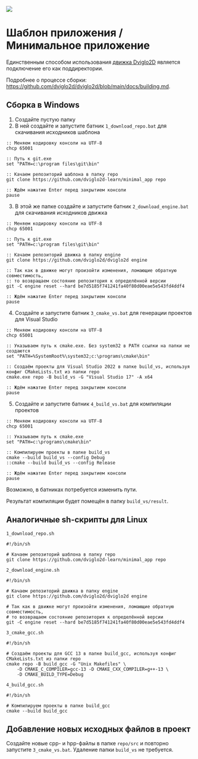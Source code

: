 [![](https://github.com/dviglo2d-learn/minimal_app/actions/workflows/main.yml/badge.svg)](https://github.com/dviglo2d-learn/minimal_app/actions)

# Шаблон приложения / Минимальное приложение

Единственным способом использования [движка Dviglo2D](https://github.com/dviglo2d/dviglo2d) является подключение его как поддиректории.

Подробнее о процессе сборки: <https://github.com/dviglo2d/dviglo2d/blob/main/docs/building.md>.

## Сборка в Windows

1. Создайте пустую папку
2. В ней создайте и запустите батник `1_download_repo.bat` для скачивания исходников шаблона

```
:: Меняем кодировку консоли на UTF-8
chcp 65001

:: Путь к git.exe
set "PATH=c:\program files\git\bin"

:: Качаем репозиторий шаблона в папку repo
git clone https://github.com/dviglo2d-learn/minimal_app repo

:: Ждём нажатие Enter перед закрытием консоли
pause
```

3. В этой же папке создайте и запустите батник `2_download_engine.bat` для скачивания исходников движка

```
:: Меняем кодировку консоли на UTF-8
chcp 65001

:: Путь к git.exe
set "PATH=c:\program files\git\bin"

:: Качаем репозиторий движка в папку engine
git clone https://github.com/dviglo2d/dviglo2d engine

:: Так как в движке могут произойти изменения, ломающие обратную совместимость,
:: то возвращаем состояние репозитория к определённой версии
git -C engine reset --hard be7d5185f741241fa40f80d00eae5e543fd4ddf4

:: Ждём нажатие Enter перед закрытием консоли
pause
```

4. Создайте и запустите батник `3_cmake_vs.bat` для генерации проектов для Visual Studio

```
:: Меняем кодировку консоли на UTF-8
chcp 65001

:: Указываем путь к cmake.exe. Без system32 в PATH ссылки на папки не создаются 
set "PATH=%SystemRoot%\system32;c:\programs\cmake\bin"

:: Создаём проекты для Visual Studio 2022 в папке build_vs, используя конфиг CMakeLists.txt из папки repo
cmake.exe repo -B build_vs -G "Visual Studio 17" -A x64

:: Ждём нажатие Enter перед закрытием консоли
pause
```

5. Создайте и запустите батник `4_build_vs.bat` для компиляции проектов

```
:: Меняем кодировку консоли на UTF-8
chcp 65001

:: Указываем путь к cmake.exe
set "PATH=c:\programs\cmake\bin"

:: Компилируем проекты в папке build_vs
cmake --build build_vs --config Debug
::cmake --build build_vs --config Release

:: Ждём нажатие Enter перед закрытием консоли
pause
```

Возможно, в батниках потребуется изменить пути.

Результат компиляции будет помещён в папку `build_vs/result`.

## Аналогичные sh-скрипты для Linux

`1_download_repo.sh`

```
#!/bin/sh

# Качаем репозиторий шаблона в папку repo
git clone https://github.com/dviglo2d-learn/minimal_app repo
```

`2_download_engine.sh`

```
#!/bin/sh

# Качаем репозиторий движка в папку engine
git clone https://github.com/dviglo2d/dviglo2d engine

# Так как в движке могут произойти изменения, ломающие обратную совместимость,
# то возвращаем состояние репозитория к определённой версии
git -C engine reset --hard be7d5185f741241fa40f80d00eae5e543fd4ddf4
```

`3_cmake_gcc.sh`

```
#!/bin/sh

# Создаём проекты для GCC 13 в папке build_gcc, используя конфиг CMakeLists.txt из папки repo
cmake repo -B build_gcc -G "Unix Makefiles" \
    -D CMAKE_C_COMPILER=gcc-13 -D CMAKE_CXX_COMPILER=g++-13 \
    -D CMAKE_BUILD_TYPE=Debug
```

`4_build_gcc.sh`

```
#!/bin/sh

# Компилируем проекты в папке build_gcc
cmake --build build_gcc
```

## Добавление новых исходных файлов в проект

Создайте новые cpp- и hpp-файлы в папке `repo/src` и повторно запустите `3_cmake_vs.bat`. Удаление папки `build_vs` не требуется.
